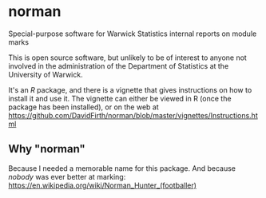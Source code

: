 # norman
Special-purpose software for Warwick Statistics internal reports on module marks

This is open source software, but unlikely to be of interest to anyone not involved 
in the administration of the Department of Statistics at the University of Warwick.

It's an _R_ package, and there is a vignette that gives instructions on how to 
install it and use it.  The vignette can either be viewed in R (once the package
has been installed), or on the web at 
https://github.com/DavidFirth/norman/blob/master/vignettes/Instructions.html

## Why "norman"

Because I needed a memorable name for this package.  And because _nobody_ was ever 
better at marking: 
https://en.wikipedia.org/wiki/Norman_Hunter_(footballer)
